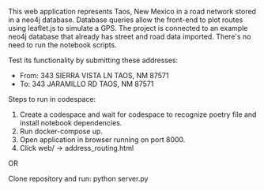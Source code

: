 This web application represents Taos, New Mexico in a road network stored in a neo4j database. Database queries allow the front-end to plot routes using leaflet.js to simulate a GPS. The project is connected to an example neo4j database that already has street and road data imported. There's no need to run the notebook scripts.

Test its functionality by submitting these addresses:
- From: 343 SIERRA VISTA LN TAOS, NM 87571
- To: 343 JARAMILLO RD TAOS, NM 87571

Steps to run in codespace:
1. Create a codespace and wait for codespace to recognize poetry file and install notebook dependencies.
2. Run docker-compose up.
3. Open application in browser running on port 8000.
4. Click web/ -> address_routing.html

OR

Clone repository and run:
python server.py

